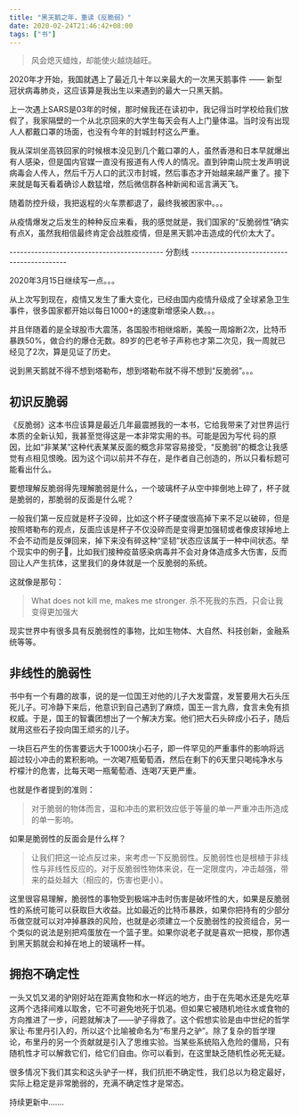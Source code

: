 ```yaml
---
title: "黑天鹅之年，重读《反脆弱》"
date: 2020-02-24T21:46:42+08:00
tags: ["书"]
---
```


>风会熄灭蜡烛，却能使火越烧越旺。

2020年才开始，我国就遇上了最近几十年以来最大的一次黑天鹅事件 —— 新型冠状病毒肺炎，这应该算是我出生以来遇到的最大一只黑天鹅。

上一次遇上SARS是03年的时候，那时候我还在读初中，我记得当时学校给我们放假了，我家隔壁的一个从北京回来的大学生每天会有人上门量体温。当时没有出现人人都戴口罩的场面，也没有今年的封城封村这么严重。

我从深圳坐高铁回家的时候根本没见到几个戴口罩的人，虽然香港和日本早就爆出有人感染，但是国内官媒一直没有报道有人传人的情况。直到钟南山院士发声明说病毒会人传人，然后千万人口的武汉市封城，然后事态才开始越来越严重了。接下来就是每天看着确诊人数猛增，然后微信群各种新闻和谣言满天飞。

随着防控升级，我把返程的火车票都退了，最终我被困家中。。。

从疫情爆发之后发生的种种反应来看，我的感觉就是，我们国家的“反脆弱性”确实有点X，虽然我相信最终肯定会战胜疫情，但是黑天鹅冲击造成的代价太大了。


------------------------------------------- 分割线 -------------------------------------------

2020年3月15日继续写一点。。。

从上次写到现在，疫情又发生了重大变化，已经由国内疫情升级成了全球紧急卫生事件，很多国家都开始以每日1000+的速度新增感染人数。。。

并且伴随着的是全球股市大震荡，各国股市相继熔断，美股一周熔断2次，比特币暴跌50%，做合约的爆仓无数。89岁的巴老爷子声称也才第二次见，我一周就已经见了2次，算是见证了历史。


说到黑天鹅就不得不想到塔勒布，想到塔勒布就不得不想到“反脆弱”。。。

## 初识反脆弱

《反脆弱》这本书应该算是最近几年最震撼我的一本书，它给我带来了对世界运行本质的全新认知，我甚至觉得这是一本非常实用的书。可能是因为写代
码的原因，比如“非某某”这种代表某某反面的概念非常容易接受，“反脆弱”的概念让我感觉有点相见恨晚。因为这个词以前并不存在，是作者自己创造的，所以只看标题可能看出什么。

要想理解反脆弱得先理解脆弱是什么，一个玻璃杯子从空中摔倒地上碎了，杯子就是脆弱的，那脆弱的反面是什么呢？

一般我们第一反应就是杯子没碎，比如这个杯子硬度很高掉下来不足以破碎，但是按照塔勒布的观点，反面应该是杯子不仅没碎而是变得更加强韧或者像皮球掉地上不会不动而是反弹回来，掉下来没有碎这种“坚韧”状态应该属于一种中间状态。举个现实中的例子🌰，比如我们接种疫苗感染病毒并不会对身体造成多大伤害，反而回让人产生抗体，这里我们的身体就是一个反脆弱的系统。

这就像是那句：

> What does not kill me, makes me stronger.
> 杀不死我的东西，只会让我变得更加强大

现实世界中有很多具有反脆弱性的事物，比如生物体、大自然、科技创新，金融系统等等。


## 非线性的脆弱性

书中有一个有趣的故事，说的是一位国王对他的儿子大发雷霆，发誓要用大石头压死儿子。可冷静下来后，他意识到自己遇到了麻烦，国王一言九鼎，食言未免有损权威。于是，国王的智囊团想出了一个解决方案。他们把大石头碎成小石子，随后就用这些石子投向国王顽劣的儿子。

一块巨石产生的伤害要远大于1000块小石子，即一件罕见的严重事件的影响将远超过较小冲击的累积影响。一次喝7瓶葡萄酒，然后在剩下的6天里只喝纯净水与柠檬汁的危害，比每天喝一瓶葡萄酒、连喝7天更严重。

也就是作者提到的准则：

>对于脆弱的物体而言，温和冲击的累积效应低于等量的单一严重冲击所造成的单一影响。

如果是脆弱性的反面会是什么样？

>让我们把这一论点反过来，来考虑一下反脆弱性。反脆弱性也是根植于非线性与非线性反应的。对于反脆弱性物体来说，在一定限度内，冲击越强，带来的益处越大（相应的，伤害也更小）。

这里很容易理解，脆弱性的事物受到极端冲击时伤害是破坏性的大，如果是反脆弱性的系统可能可以获取巨大收益。比如最近的比特币暴跌，如果你把持有的少部分币做空就可以对冲掉暴跌的风险，也就是必须建立一个反脆弱性的投资组合，另一个类似的说法是别把鸡蛋放在一个篮子里。如果你说老子就是喜欢一把梭，那你遇到黑天鹅就会和掉在地上的玻璃杯一样。

## 拥抱不确定性

一头又饥又渴的驴刚好站在距离食物和水一样远的地方，由于在先喝水还是先吃草这两个选择间难以取舍，它不可避免地死于饥渴。但如果它被随机地往水或食物的方向推进了一步，问题就解决了——驴子得救了。这个假想实验是由中世纪的哲学家让·布里丹引入的，所以这个比喻被命名为“布里丹之驴”。除了复杂的哲学理论，布里丹的另一个贡献就是引入了思维实验。当某些系统陷入危险的僵局，只有随机性才可以解救它们，给它们自由。你可以看到，在这里缺乏随机性必死无疑。

很多情况下我们其实和这头驴子一样，我们抗拒不确定性，我们总以为稳定最好，实际上稳定是非常脆弱的，充满不确定性才是常态。


持续更新中.......

